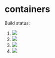# containers

Build status:

1. [![](https://github.com/mikeizbicki/containers/workflows/tests-BST/badge.svg)](https://github.com/mikeizbicki/containers/actions?query=workflow%3Atests-BST)
1. [![](https://github.com/mikeizbicki/containers/workflows/tests-BinaryTree/badge.svg)](https://github.com/mikeizbicki/containers/actions?query=workflow%3Atests-BinaryTree)
1. [![](https://github.com/nliyanage/containers/workflows/tests-fibonacci/badge.svg)](https://github.com/nliyanage/containers/actions?query=workflow%3Atests-fibonacci)
1. [![](https://github.com/nliyanage/containers/workflows/tests-range/badge.svg)](https://github.com/nliyanage/containers/actions?query=workflow%3Atests-range)
